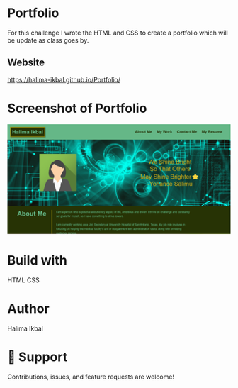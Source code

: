 # Portfolio
For this challenge I wrote the HTML and CSS to create a portfolio which will be update as class goes by.
## Website
https://halima-ikbal.github.io/Portfolio/ 

# Screenshot of Portfolio
![portfolio image](assets/image/2022-05-14%20(1).png) 


# Build with 
HTML
CSS
# Author
Halima Ikbal

# 🤝 Support
Contributions, issues, and feature requests are welcome!
